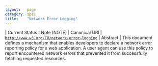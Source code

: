 ```yaml
---
layout:   page
category: spec
title:    "Network Error Logging"
---
```


| Current Status | Note (NOTE)
| Canonical URI | [`http://www.w3.org/TR/network-error-logging`](http://www.w3.org/TR/network-error-logging)
| Abstract | This document defines a mechanism that enables developers to declare a network error reporting policy for a web application. A user agent can use this policy to report encountered network errors that prevented it from successfully fetching requested resources.